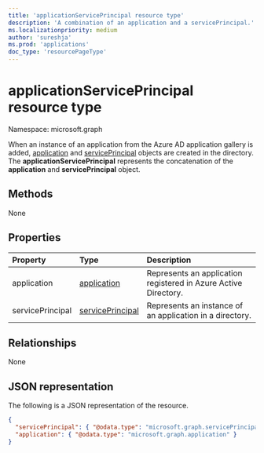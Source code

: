 ```yaml
---
title: 'applicationServicePrincipal resource type'
description: 'A combination of an application and a servicePrincipal.'
ms.localizationpriority: medium
author: 'sureshja'
ms.prod: 'applications'
doc_type: 'resourcePageType'
---
```


# applicationServicePrincipal resource type

Namespace: microsoft.graph

When an instance of an application from the Azure AD application gallery is added, [application](../resources/application.md) and [servicePrincipal](../resources/serviceprincipal.md) objects are created in the directory. The **applicationServicePrincipal** represents the concatenation of the **application** and **servicePrincipal** object.

## Methods

None

## Properties

| Property         | Type                                                 | Description                                                     |
| :--------------- | :--------------------------------------------------- | :-------------------------------------------------------------- |
| application      | [application](../resources/application.md)           | Represents an application registered in Azure Active Directory. |
| servicePrincipal | [servicePrincipal](../resources/serviceprincipal.md) | Represents an instance of an application in a directory.        |

## Relationships

None

## JSON representation

The following is a JSON representation of the resource.

<!-- {
  "blockType": "resource",
  "optionalProperties": [

  ],
  "@odata.type": "microsoft.graph.applicationServicePrincipal",
  "keyProperty": "id"
}-->

```json
{
  "servicePrincipal": { "@odata.type": "microsoft.graph.servicePrincipal" },
  "application": { "@odata.type": "microsoft.graph.application" }
}
```

<!-- uuid: 16cd6b66-4b1a-43a1-adaf-3a886856ed98
2019-02-04 14:57:30 UTC -->
<!-- {
  "type": "#page.annotation",
  "description": "applicationServicePrincipal resource",
  "keywords": "",
  "section": "documentation",
  "tocPath": ""
}-->
